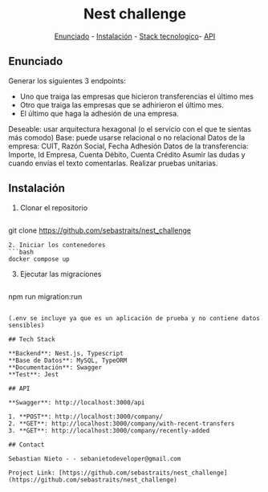 <h1 align="center">Nest challenge</h1>
<p align="center"><a href="#Enunciado">Enunciado</a> - <a href="#Instalación">Instalación</a> - <a href="#technology-stack">Stack tecnologico</a>- <a href="#API">API</a></p>

## Enunciado

Generar los siguientes 3 endpoints:

- Uno que traiga las empresas que hicieron transferencias el último mes
- Otro que traiga las empresas que se adhirieron el último mes.
- El último que haga la adhesión de una empresa.

Deseable: usar arquitectura hexagonal (o el servicio con el que te sientas más comodo)
Base: puede usarse relacional o no relacional
Datos de la empresa: CUIT, Razón Social, Fecha Adhesión
Datos de la transferencia: Importe, Id Empresa, Cuenta Débito, Cuenta Crédito
Asumir las dudas y cuando envías el texto comentarlas.
Realizar pruebas unitarias.

## Instalación

1. Clonar el repositorio
   ```bash
git clone https://github.com/sebastraits/nest_challenge
```
2. Iniciar los contenedores
```bash
docker compose up
```
3. Ejecutar las migraciones
   ```bash
  npm run migration:run
  ```

(.env se incluye ya que es un aplicación de prueba y no contiene datos sensibles)

## Tech Stack

**Backend**: Nest.js, Typescript
**Base de Datos**: MySQL, TypeORM
**Documentación**: Swagger
**Test**: Jest

## API

**Swagger**: http://localhost:3000/api

1. **POST**: http://localhost:3000/company/
2. **GET**: http://localhost:3000/company/with-recent-transfers
3. **GET**: http://localhost:3000/company/recently-added

## Contact

Sebastian Nieto - - sebanietodeveloper@gmail.com

Project Link: [https://github.com/sebastraits/nest_challenge](https://github.com/sebastraits/nest_challenge)
